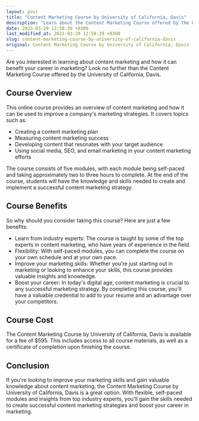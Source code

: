 ```yaml
---
layout: post
title: "Content Marketing Course by University of California, Davis"
description: "Learn about the Content Marketing Course offered by the University of California, Davis and how it can benefit your career in marketing."
date: 2023-03-29 12:58:39 +0300
last_modified_at: 2023-03-29 12:58:39 +0300
slug: content-marketing-course-by-university-of-california-davis
original: Content Marketing Course by University of California, Davis
---
```


Are you interested in learning about content marketing and how it can benefit your career in marketing? Look no further than the Content Marketing Course offered by the University of California, Davis.

## Course Overview

This online course provides an overview of content marketing and how it can be used to improve a company's marketing strategies. It covers topics such as:

- Creating a content marketing plan
- Measuring content marketing success
- Developing content that resonates with your target audience
- Using social media, SEO, and email marketing in your content marketing efforts

The course consists of five modules, with each module being self-paced and taking approximately two to three hours to complete. At the end of the course, students will have the knowledge and skills needed to create and implement a successful content marketing strategy.

## Course Benefits

So why should you consider taking this course? Here are just a few benefits:

- Learn from industry experts: The course is taught by some of the top experts in content marketing, who have years of experience in the field.
- Flexibility: With self-paced modules, you can complete the course on your own schedule and at your own pace.
- Improve your marketing skills: Whether you're just starting out in marketing or looking to enhance your skills, this course provides valuable insights and knowledge.
- Boost your career: In today's digital age, content marketing is crucial to any successful marketing strategy. By completing this course, you'll have a valuable credential to add to your resume and an advantage over your competitors.

## Course Cost

The Content Marketing Course by University of California, Davis is available for a fee of $595. This includes access to all course materials, as well as a certificate of completion upon finishing the course.

## Conclusion

If you're looking to improve your marketing skills and gain valuable knowledge about content marketing, the Content Marketing Course by University of California, Davis is a great option. With flexible, self-paced modules and insights from top industry experts, you'll gain the skills needed to create successful content marketing strategies and boost your career in marketing.